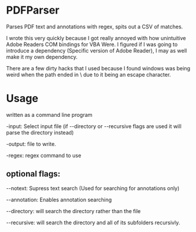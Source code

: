 # PDFParser
Parses PDF text and annotations with regex, spits out a CSV of matches.

I wrote this very quickly because I got really annoyed with how unintuitive Adobe Readers COM bindings for VBA Were. I figured if I was going to introduce a dependency (Specific version of Adobe Reader), I may as well make it my own dependency.

There are a few dirty hacks that I used because I found windows was being weird when the path ended in \ due to it being an escape character.


# Usage
written as a command line program

-input: Select input file (if --directory or --recursive flags are used it will parse the directory instead)

-output: file to write.

-regex: regex command to use

## optional flags:

--notext: Supress text search (Used for searching for annotations only)

--annotation: Enables annotation searching

--directory: will search the directory rather than the file 

--recursive: will search the directory and all of its subfolders recursivly. 
